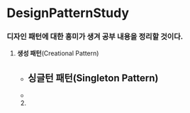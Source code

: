 # DesignPatternStudy
### 디자인 패턴에 대한 흥미가 생겨 공부 내용을 정리할 것이다.
1. **생성 패턴**(Creational Pattern)
	- **싱글턴 패턴**(Singleton Pattern)
		- 
	- 
    2. 
